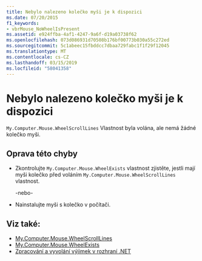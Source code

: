 ```yaml
---
title: Nebylo nalezeno kolečko myši je k dispozici
ms.date: 07/20/2015
f1_keywords:
- vbrMouse_NoWheelIsPresent
ms.assetid: e924ffba-4af1-4247-9a6f-d19a03738f62
ms.openlocfilehash: 073d086931d70508b176bf00773b030a55c272ed
ms.sourcegitcommit: 5c1abeec15fbddcc7dbaa729fabc1f1f29f12045
ms.translationtype: MT
ms.contentlocale: cs-CZ
ms.lasthandoff: 03/15/2019
ms.locfileid: "58041358"
---
```

# <a name="no-mouse-wheel-is-present"></a>Nebylo nalezeno kolečko myši je k dispozici
`My.Computer.Mouse.WheelScrollLines` Vlastnost byla volána, ale nemá žádné kolečko myši.  
  
## <a name="to-correct-this-error"></a>Oprava této chyby  
  
-   Zkontrolujte `My.Computer.Mouse.WheelExists` vlastnost zjistěte, jestli mají myši kolečko před voláním `My.Computer.Mouse.WheelScrollLines` vlastnost.  
  
     -nebo-  
  
-   Nainstalujte myši s kolečko v počítači.  
  
## <a name="see-also"></a>Viz také:

- [My.Computer.Mouse.WheelScrollLines](xref:Microsoft.VisualBasic.Devices.Mouse.WheelScrollLines)
- [My.Computer.Mouse.WheelExists](xref:Microsoft.VisualBasic.Devices.Mouse.WheelExists)
- [Zpracování a vyvolání výjimek v rozhraní .NET](../../standard/exceptions/index.md)
